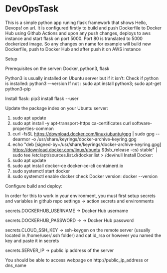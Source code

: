 # DevOpsTask

This is a simple python app runing flask framework that shows Hello, Devops! on url.
It is configured firstly to build and push Dockerfile to Docker Hub using Github Actions and upon any push changes, deploys to aws instance and start flask on port 5000. Port 80 is translated to 5000 dockerized image.
So any changes on name for example will build new Dockerfile, push to Docker Hub and after push it on AWS instance


Setup

Prerequisites on the server: Docker, python3, flask

Python3 is usually installed on Ubuntu server but if it isn’t:
Check if python is installed: python3 –-version
If not :  sudo apt install python3; sudo apt-get python3-pip

Install flask: pip3 install flask --user

Update the package index on your Ubuntu server: 
1. sudo apt update
2. sudo apt install -y apt-transport-https ca-certificates curl software-properties-common
3. curl -fsSL https://download.docker.com/linux/ubuntu/gpg | sudo gpg --dearmor -o /usr/share/keyrings/docker-archive-keyring.gpg
4. echo "deb [signed-by=/usr/share/keyrings/docker-archive-keyring.gpg] https://download.docker.com/linux/ubuntu $(lsb_release -cs) stable" | sudo tee /etc/apt/sources.list.d/docker.list > /dev/null
Install Docker:
1. sudo apt update
2. sudo apt install docker-ce docker-ce-cli containerd.io
3. sudo systemctl start docker
4. sudo systemctl enable docker
check Docker version: docker --version

Configure build and deploy:

In order for this to work in your environment, you must first setup secrets and variables in github repo settings -> action secrets and environments

secrets.DOCKERHUB_USERNAME -> Docker Hub username

secrets.DOCKERHUB_PASSWORD -> -> Docker Hub password

secrets.CLOUD_SSH_KEY -> ssh-keygen on the remote server (usually located in /home/user/.ssh folder) and cat id_rsa or however you named the key and paste it in secrets

secrets.SERVER_IP -> public ip address of the server

You should be able to access webpage on http://public_ip_address or dns_name
